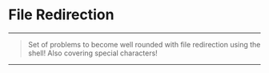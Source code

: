 # File Redirection

***
> Set of problems to become well rounded with file redirection using the shell!
> Also covering special characters!
***